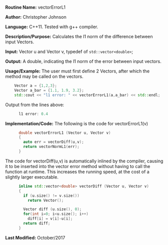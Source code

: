 **Routine Name:** vectorErrorL1

**Author:** Christopher Johnson

**Language:** C++11. Tested with g++ compiler.

**Description/Purpose:**
Calculates the l1 norm of the difference between input Vectors.

**Input:**
Vector u and Vector v, typedef of `std::vector<double>`;

**Output:**
A double, indicating the l1 norm of the error between input vectors.

**Usage/Example:**
The user must first define 2 Vectors, after which the method may be called on the vectors.
```C++
    Vector a = {1,2,3};
    Vector a_bar = {1.1, 1.9, 3.2};
    std::cout << "l1 error: " << vectorErrorL1(a,a_bar) << std::endl;
```
Output from the lines above:
```c++
      l1 error: 0.4
```


**Implementation/Code:** The following is the code for vectorErrorL1(v)
```c++
      double vectorErrorL1 (Vector u, Vector v)
      {
        auto err = vectorDiff(u,v);
        return vectorNormL1(err);
      }
```

The code for vectorDiff(u,v) is automatically inlined by the compiler, causing it to be inserted into the vector error method without having to call the function at runtime. This increases the running speed, at the cost of a slightly larger executable.
```c++
      inline std::vector<double> vectorDiff (Vector u, Vector v)
      {
        if (u.size() != v.size())
          return Vector();

        Vector diff (u.size(), 0);
        for(int i=0; i<u.size(); i++)
          diff[i] = v[i]-u[i];
        return diff;
      }
```
**Last Modified:** October/2017
